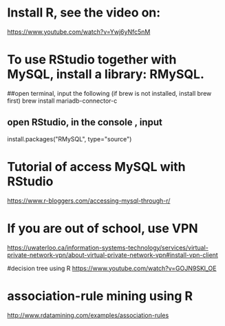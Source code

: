 # Install R, see the video on: 
https://www.youtube.com/watch?v=Ywj6yNfc5nM
# To use RStudio together with MySQL, install a library: RMySQL.
##open terminal, input the following (if brew is not installed, install brew first)
brew install mariadb-connector-c
## open RStudio, in the console , input
install.packages("RMySQL", type="source")

# Tutorial of access MySQL with RStudio
https://www.r-bloggers.com/accessing-mysql-through-r/

# If you are out of school, use VPN
https://uwaterloo.ca/information-systems-technology/services/virtual-private-network-vpn/about-virtual-private-network-vpn#install-vpn-client

#decision tree using R
https://www.youtube.com/watch?v=GOJN9SKl_OE

# association-rule mining using R 
http://www.rdatamining.com/examples/association-rules
